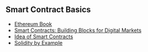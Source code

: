 ## Smart Contract Basics
- [Ethereum Book](https://github.com/ethereumbook/ethereumbook)
- [Smart Contracts: Building Blocks for Digital Markets](https://www.fon.hum.uva.nl/rob/Courses/InformationInSpeech/CDROM/Literature/LOTwinterschool2006/szabo.best.vwh.net/smart_contracts_2.html)
- [Idea of Smart Contracts](https://www.fon.hum.uva.nl/rob/Courses/InformationInSpeech/CDROM/Literature/LOTwinterschool2006/szabo.best.vwh.net/idea.html)
- [Solidity by Example](https://solidity-by-example.org/)